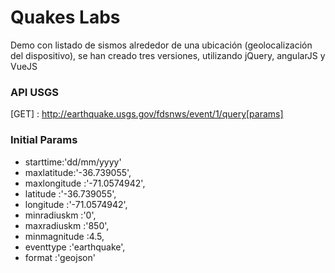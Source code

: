 # Quakes Labs #

Demo con listado de sismos alrededor de una ubicación (geolocalización del dispositivo), se han creado tres versiones, utilizando jQuery, angularJS y VueJS

### API USGS ###

[GET] : http://earthquake.usgs.gov/fdsnws/event/1/query[params]

### Initial Params ###

- starttime:'dd/mm/yyyy'
- maxlatitude:'-36.739055',
- maxlongitude :'-71.0574942',
- latitude :'-36.739055',
- longitude :'-71.0574942',
- minradiuskm :'0',
- maxradiuskm :'850',
- minmagnitude :4.5,
- eventtype :'earthquake',
- format :'geojson'